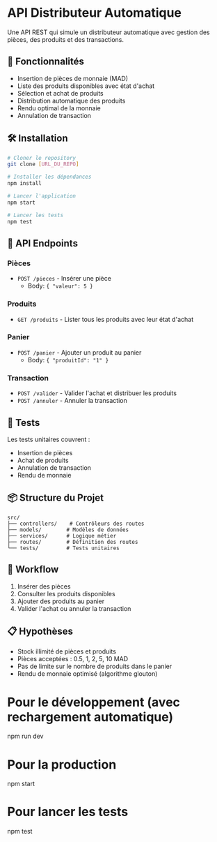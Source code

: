 # API Distributeur Automatique

Une API REST qui simule un distributeur automatique avec gestion des pièces, des produits et des transactions.

## 🚀 Fonctionnalités

- Insertion de pièces de monnaie (MAD)
- Liste des produits disponibles avec état d'achat
- Sélection et achat de produits
- Distribution automatique des produits
- Rendu optimal de la monnaie
- Annulation de transaction

## 🛠️ Installation

```bash
# Cloner le repository
git clone [URL_DU_REPO]

# Installer les dépendances
npm install

# Lancer l'application
npm start

# Lancer les tests
npm test
```

## 📝 API Endpoints

### Pièces
- `POST /pieces` - Insérer une pièce
  - Body: `{ "valeur": 5 }`

### Produits
- `GET /produits` - Lister tous les produits avec leur état d'achat

### Panier
- `POST /panier` - Ajouter un produit au panier
  - Body: `{ "produitId": "1" }`

### Transaction
- `POST /valider` - Valider l'achat et distribuer les produits
- `POST /annuler` - Annuler la transaction

## 🧪 Tests

Les tests unitaires couvrent :
- Insertion de pièces
- Achat de produits
- Annulation de transaction
- Rendu de monnaie

## 📦 Structure du Projet

```
src/
├── controllers/    # Contrôleurs des routes
├── models/        # Modèles de données
├── services/      # Logique métier
├── routes/        # Définition des routes
└── tests/         # Tests unitaires
```

## 🔄 Workflow

1. Insérer des pièces
2. Consulter les produits disponibles
3. Ajouter des produits au panier
4. Valider l'achat ou annuler la transaction

## 📋 Hypothèses

- Stock illimité de pièces et produits
- Pièces acceptées : 0.5, 1, 2, 5, 10 MAD
- Pas de limite sur le nombre de produits dans le panier
- Rendu de monnaie optimisé (algorithme glouton) 

# Pour le développement (avec rechargement automatique)
npm run dev

# Pour la production
npm start

# Pour lancer les tests
npm test 